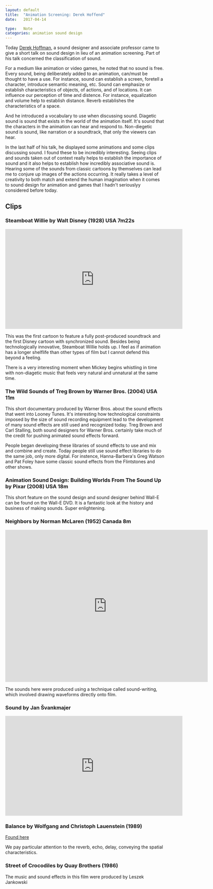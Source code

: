 ```yaml
---
layout: default
title:  "Animation Screening: Derek Hoffend"
date:   2017-04-14

type:   Note
categories: animation sound design
---
```

Today <a href="http://www.derekhoffend.com/">Derek Hoffman</a>, a sound designer and associate professor came to give a short talk on sound design in lieu of an animation screening. Part of his talk concerned the classification of sound. 

For a medium like animation or video games, he noted that no sound is free. Every sound, being deliberately added to an animation, can/must be thought to have a use. For instance, sound can establish a screen, foretell a character, introduce semantic meaning, etc. Sound can emphasize or establish characteristics of objects, of actions, and of locations. It can influence our perception of time and distence. For instance, equalization and volume help to establish distance. Reverb establishes the characteristics of a space. 

And he introduced a vocabulary to use when discussing sound. Diagetic sound is sound that exists in the world of the animation itself. It's sound that the characters in the animation can hear and respond to. Non-diegetic sound is sound, like narration or a soundtrack, that only the viewers can hear. 

In the last half of his talk, he displayed some animations and some clips discussing sound. I found these to be incredibly interesting. Seeing clips and sounds taken out of context really helps to establish the importance of sound and it also helps to establish how incredibly associative sound is. Hearing some of the sounds from classic cartoons by themselves can lead me to conjure up images of the actions occurring. It really takes a level of creativity to both match and extend the human imagination when it comes to sound design for animation and games that I hadn't seriouslyy considered before today. 

## Clips

### Steamboat Willie by Walt Disney (1928) USA 7m22s

<iframe width="560" height="315" src="https://www.youtube.com/embed/BBgghnQF6E4" frameborder="0" allowfullscreen></iframe>

This was the first cartoon to feature a fully post-produced soundtrack and the first Disney cartoon with synchronized sound. Besides being technologically innovative, Steamboat Willie holds up. I feel as if animation has a longer shelflife than other types of film but I cannot defend this beyond a feeling. 

There is a very interesting moment when Mickey begins whistling in time with non-diagetic music that feels very natural and unnatural at the same time.

### The Wild Sounds of Treg Brown by Warner Bros. (2004) USA 11m

This short documentary produced by Warner Bros. about the sound effects that went into Looney Tunes. It's interesting how technological constraints imposed by the size of sound recording equipment lead to the development of many sound effects are still used and recognized today. Treg Brown and Carl Stalling, both sound designers for Warner Bros. certainly take much of the credit for pushing animated sound effects forward.

People began developing these libraries of sound effects to use and mix and combine and create. Today people still use sound effect libraries to do the same job, only more digital.  For instence, Hanna-Barbera's Greg Watson and Pat Foley have some classic sound effects from the Flintstones and other shows. 

### Animation Sound Design: Building Worlds From The Sound Up by Pixar (2008) USA 18m

This short feature on the sound design and sound designer behind Wall-E can be found on the Wall-E DVD. It is a fantastic look at the history and business of making sounds. Super enlightening. 

### Neighbors by Norman McLaren (1952) Canada 8m

<iframe src="https://player.vimeo.com/video/39056719" width="640" height="480" frameborder="0" webkitallowfullscreen mozallowfullscreen allowfullscreen></iframe>

The sounds here were produced using a technique called sound-writing, which involved drawing waveforms directly onto film.

### Sound by Jan Švankmajer

<iframe width="560" height="315" src="https://www.youtube.com/embed/MsZYYjNnmfY" frameborder="0" allowfullscreen></iframe>

### Balance by Wolfgang and Christoph Lauenstein (1989)

<a href="https://vimeo.com/ondemand/lauenstein">Found here</a>

We pay particular attention to the reverb, echo, delay, conveying the spatial characteristics.

### Street of Crocodiles by Quay Brothers (1986)

The music and sound effects in this film were produced by Leszek Jankowski
